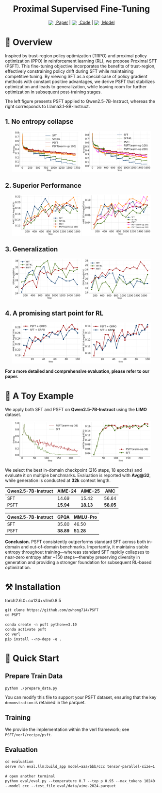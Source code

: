 <div align="center">
<h1>Proximal Supervised Fine-Tuning
</h1>


[<img src="https://img.icons8.com/emoji/48/000000/open-book-emoji.png" width="18" style="vertical-align:middle; margin-right:6px"/> <u>Paper</u>](https://arxiv.org/abs/2508.17784) |
[<img src="https://img.icons8.com/material-outlined/24/000000/github.png" width="18" style="vertical-align:middle; margin-right:6px"/> <u>Code</u>](https://github.com/zwhong714/PSFT) |
[<img src="https://huggingface.co/front/assets/huggingface_logo-noborder.svg" width="18" style="vertical-align:middle; margin-right:6px"/> <u>Model</u>](https://huggingface.co/collections/wh-zhu/psft-68afb02eb237149f9bd9075e)




</div>

# 📖 Overview
Inspired by trust-region policy optimization (TRPO) and proximal policy optimization (PPO) in reinforcement learning (RL), we propose Proximal SFT (PSFT). This fine-tuning objective incorporates the benefits of trust-region, effectively constraining policy drift during SFT while maintaining competitive tuning. By viewing SFT as a special case of policy gradient methods with constant positive advantages, we derive PSFT that stabilizes optimization and leads to generalization, while leaving room for further optimization in subsequent post-training stages.


The left figure presents PSFT applied to Qwen2.5-7B-Instruct, whereas the right corresponds to Llama3.1-8B-Instruct.

## 1. No entropy collapse
<p align="center">
  <img src="./img/qwen_entropy.png" alt="Qwen2.5-7B-Instruct" width="45%"/>
  <img src="./img/llama-entropy.png" alt="LLama3.1-8B-Instruct" width="45%"/>
</p>

## 2. Superior Performance

<p align="center">
  <img src="./img/qwen-acc.png" alt="Qwen2.5-7B-Instruct" width="45%"/>
  <img src="./img/llama-acc.png" alt="LLama3.1-8B-Instruct" width="45%"/>
</p>


## 3. Generalization

<p align="center">
  <img src="./img/qwen_gpqa.png" alt="Qwen2.5-7B-Instruct" width="45%"/>
  <img src="./img/llama-gpqa.png" alt="LLama3.1-8B-Instruct" width="45%"/>
</p>

## 4. A promising start point for RL 

<p align="center">
  <img src="./img/qwen_rl_acc.png" alt="Qwen2.5-7B-Instruct" width="45%"/>
  <img src="./img/llama-rl-acc.png" alt="LLama3.1-8B-Instruct" width="45%"/>
</p>


**For a more detailed and comprehensive evaluation, please refer to our paper.**


# 🧸 A Toy Example

We apply both SFT and PSFT on **Qwen2.5-7B-Instruct** using the **LIMO** dataset.

<p align="center">
  <img src="./img/limo_entropy.png" alt="Qwen2.5-7B-Instruct" width="45%"/>
  <img src="./img/limo_acc.png" alt="LLama3.1-8B-Instruct" width="45%"/>
</p>

We select the best in-domain checkpoint (216 steps, 18 epochs) and evaluate it on multiple benchmarks. Evaluation is reported with **Avg\@32**, while generation is conducted at **32k** context length.

| Qwen2.5-7B-Instruct | AIME-24   | AIME-25   | AMC       |
| ------------------- | --------- | --------- | --------- |
| SFT                 | 14.69     | 15.42     | 56.64     |
| PSFT                | **15.94** | **18.13** | **58.05** |

| Qwen2.5-7B-Instruct | GPQA      | MMLU-Pro  |
| ------------------- | --------- | --------- |
| SFT                 | 35.80     | 46.50     |
| PSFT                | **38.89** | **51.28** |

**Conclusion.** PSFT consistently outperforms standard SFT across both in-domain and out-of-domain benchmarks. Importantly, it maintains stable entropy throughout training—whereas standard SFT rapidly collapses to near-zero entropy after ~150 steps—thereby preserving diversity in generation and providing a stronger foundation for subsequent RL-based optimization.



# ⚒️ Installation

torch2.6.0+cu124+vllm0.8.5

```
git clone https://github.com/zwhong714/PSFT
cd PSFT

conda create -n psft python==3.10
conda activate psft
cd verl
pip install --no-deps -e .
```

# 🚀 Quick Start

## Prepare Train Data

`python ./prepare_data.py`

You can modify this file to support your PSFT dataset, ensuring that the key `demonstration` is retained in the parquet.


## Training

We provide the implementation within the verl framework; see `PSFT/verl/recipe/psft`.

## Evaluation

```
cd evaluation
serve run eval.llm:build_app model=aaa/bbb/ccc tensor-parallel-size=1

# open another terminal
python eval/eval.py --temperature 0.7 --top_p 0.95 --max_tokens 10240 --model ccc --test_file eval/data/aime-2024.parquet
```
